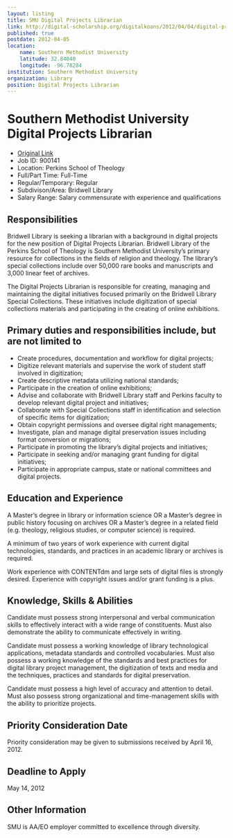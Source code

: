 ```yaml
---
layout: listing
title: SMU Digital Projects Librarian
link: http://digital-scholarship.org/digitalkoans/2012/04/04/digital-projects-librarian-at-southern-methodist-universitys-bridwell-library/
published: true
postdate: 2012-04-05
location:
    name: Southern Methodist University
    latitude: 32.84040
    longitude: -96.78284
institution: Southern Methodist University
organization: Library
position: Digital Projects Librarian
---
```


# Southern Methodist University Digital Projects Librarian

*  [Original Link](http://digital-scholarship.org/digitalkoans/2012/04/04/digital-projects-librarian-at-southern-methodist-universitys-bridwell-library/)
* Job ID: 900141
* Location: Perkins School of Theology
* Full/Part Time: Full-Time
* Regular/Temporary: Regular
* Subdivison/Area: Bridwell Library
* Salary Range: Salary commensurate with experience and qualifications
	
## Responsibilities
Bridwell Library is seeking a librarian with a background in digital projects for the new position of Digital Projects Librarian. Bridwell Library of the Perkins School of Theology is Southern Methodist University’s primary resource for collections in the fields of religion and theology. The library’s special collections include over 50,000 rare books and manuscripts and 3,000 linear feet of archives. 

The Digital Projects Librarian is responsible for creating, managing and maintaining the digital initiatives focused primarily on the Bridwell Library Special Collections. These initiatives include digitization of special collections materials and participating in the creating of online exhibitions. 

## Primary duties and responsibilities include, but are not limited to
* Create procedures, documentation and workflow for digital projects; 
* Digitize relevant materials and supervise the work of student staff involved in digitization; 
* Create descriptive metadata utilizing national standards; 
* Participate in the creation of online exhibitions; 
* Advise and collaborate with Bridwell Library staff and Perkins faculty to develop relevant digital project and initiatives; 
* Collaborate with Special Collections staff in identification and selection of specific items for digitization; 
* Obtain copyright permissions and oversee digital right managements; 
* Investigate, plan and manage digital preservation issues including format conversion or migrations; 
* Participate in promoting the library’s digital projects and initiatives; 
* Participate in seeking and/or managing grant funding for digital initiatives; 
* Participate in appropriate campus, state or national committees and digital projects.
	
## Education and Experience
A Master’s degree in library or information science OR a Master’s degree in public history focusing on archives OR a Master’s degree in a related field (e.g. theology, religious studies, or computer science) is required. 

A minimum of two years of work experience with current digital technologies, standards, and practices in an academic library or archives is required. 

Work experience with CONTENTdm and large sets of digital files is strongly desired. Experience with copyright issues and/or grant funding is a plus.
	
## Knowledge, Skills & Abilities
Candidate must possess strong interpersonal and verbal communication skills to effectively interact with a wide range of constituents. Must also demonstrate the ability to communicate effectively in writing. 

Candidate must possess a working knowledge of library technological applications, metadata standards and controlled vocabularies. Must also possess a working knowledge of the standards and best practices for digital library project management, the digitization of texts and media and the techniques, practices and standards for digital preservation. 

Candidate must possess a high level of accuracy and attention to detail. Must also possess strong organizational and time-management skills with the ability to prioritize projects.
	
## Priority Consideration Date
Priority consideration may be given to submissions received by April 16, 2012.
	
## Deadline to Apply
May 14, 2012
	
## Other Information
SMU is AA/EO employer committed to excellence through diversity.